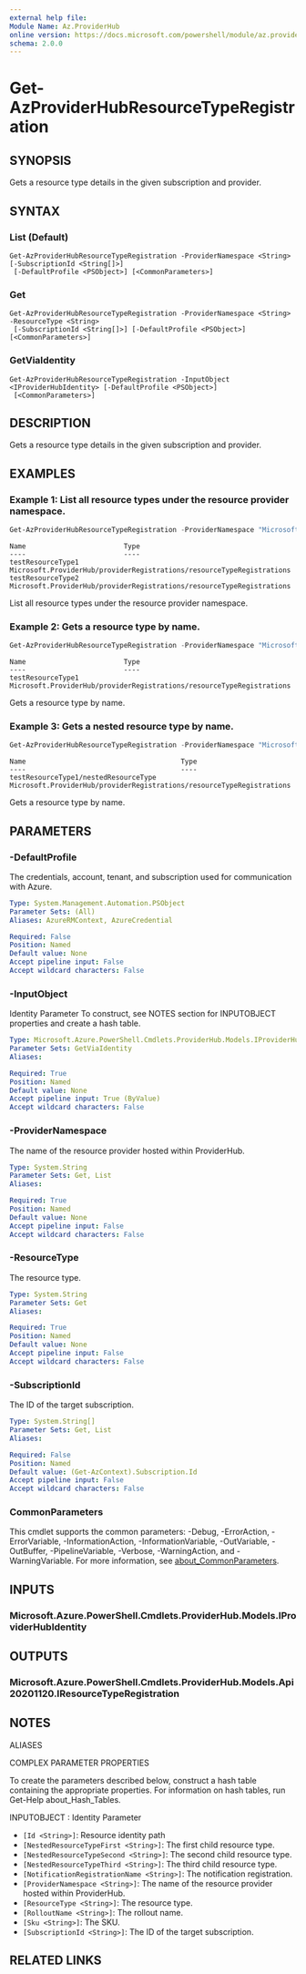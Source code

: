 ```yaml
---
external help file:
Module Name: Az.ProviderHub
online version: https://docs.microsoft.com/powershell/module/az.providerhub/get-azproviderhubresourcetyperegistration
schema: 2.0.0
---
```


# Get-AzProviderHubResourceTypeRegistration

## SYNOPSIS
Gets a resource type details in the given subscription and provider.

## SYNTAX

### List (Default)
```
Get-AzProviderHubResourceTypeRegistration -ProviderNamespace <String> [-SubscriptionId <String[]>]
 [-DefaultProfile <PSObject>] [<CommonParameters>]
```

### Get
```
Get-AzProviderHubResourceTypeRegistration -ProviderNamespace <String> -ResourceType <String>
 [-SubscriptionId <String[]>] [-DefaultProfile <PSObject>] [<CommonParameters>]
```

### GetViaIdentity
```
Get-AzProviderHubResourceTypeRegistration -InputObject <IProviderHubIdentity> [-DefaultProfile <PSObject>]
 [<CommonParameters>]
```

## DESCRIPTION
Gets a resource type details in the given subscription and provider.

## EXAMPLES

### Example 1: List all resource types under the resource provider namespace.
```powershell
Get-AzProviderHubResourceTypeRegistration -ProviderNamespace "Microsoft.Contoso"
```

```output
Name                        Type
----                        ----
testResourceType1           Microsoft.ProviderHub/providerRegistrations/resourceTypeRegistrations
testResourceType2           Microsoft.ProviderHub/providerRegistrations/resourceTypeRegistrations
```

List all resource types under the resource provider namespace.

### Example 2: Gets a resource type by name.
```powershell
Get-AzProviderHubResourceTypeRegistration -ProviderNamespace "Microsoft.Contoso" -ResourceType "testResourceType1"
```

```output
Name                        Type
----                        ----
testResourceType1           Microsoft.ProviderHub/providerRegistrations/resourceTypeRegistrations
```

Gets a resource type by name.

### Example 3: Gets a nested resource type by name.
```powershell
Get-AzProviderHubResourceTypeRegistration -ProviderNamespace "Microsoft.Contoso" -ResourceType "testResourceType1/nestedResourceType"
```

```output
Name                                      Type
----                                      ----
testResourceType1/nestedResourceType      Microsoft.ProviderHub/providerRegistrations/resourceTypeRegistrations
```

Gets a resource type by name.

## PARAMETERS

### -DefaultProfile
The credentials, account, tenant, and subscription used for communication with Azure.

```yaml
Type: System.Management.Automation.PSObject
Parameter Sets: (All)
Aliases: AzureRMContext, AzureCredential

Required: False
Position: Named
Default value: None
Accept pipeline input: False
Accept wildcard characters: False
```

### -InputObject
Identity Parameter
To construct, see NOTES section for INPUTOBJECT properties and create a hash table.

```yaml
Type: Microsoft.Azure.PowerShell.Cmdlets.ProviderHub.Models.IProviderHubIdentity
Parameter Sets: GetViaIdentity
Aliases:

Required: True
Position: Named
Default value: None
Accept pipeline input: True (ByValue)
Accept wildcard characters: False
```

### -ProviderNamespace
The name of the resource provider hosted within ProviderHub.

```yaml
Type: System.String
Parameter Sets: Get, List
Aliases:

Required: True
Position: Named
Default value: None
Accept pipeline input: False
Accept wildcard characters: False
```

### -ResourceType
The resource type.

```yaml
Type: System.String
Parameter Sets: Get
Aliases:

Required: True
Position: Named
Default value: None
Accept pipeline input: False
Accept wildcard characters: False
```

### -SubscriptionId
The ID of the target subscription.

```yaml
Type: System.String[]
Parameter Sets: Get, List
Aliases:

Required: False
Position: Named
Default value: (Get-AzContext).Subscription.Id
Accept pipeline input: False
Accept wildcard characters: False
```

### CommonParameters
This cmdlet supports the common parameters: -Debug, -ErrorAction, -ErrorVariable, -InformationAction, -InformationVariable, -OutVariable, -OutBuffer, -PipelineVariable, -Verbose, -WarningAction, and -WarningVariable. For more information, see [about_CommonParameters](http://go.microsoft.com/fwlink/?LinkID=113216).

## INPUTS

### Microsoft.Azure.PowerShell.Cmdlets.ProviderHub.Models.IProviderHubIdentity

## OUTPUTS

### Microsoft.Azure.PowerShell.Cmdlets.ProviderHub.Models.Api20201120.IResourceTypeRegistration

## NOTES

ALIASES

COMPLEX PARAMETER PROPERTIES

To create the parameters described below, construct a hash table containing the appropriate properties. For information on hash tables, run Get-Help about_Hash_Tables.


INPUTOBJECT <IProviderHubIdentity>: Identity Parameter
  - `[Id <String>]`: Resource identity path
  - `[NestedResourceTypeFirst <String>]`: The first child resource type.
  - `[NestedResourceTypeSecond <String>]`: The second child resource type.
  - `[NestedResourceTypeThird <String>]`: The third child resource type.
  - `[NotificationRegistrationName <String>]`: The notification registration.
  - `[ProviderNamespace <String>]`: The name of the resource provider hosted within ProviderHub.
  - `[ResourceType <String>]`: The resource type.
  - `[RolloutName <String>]`: The rollout name.
  - `[Sku <String>]`: The SKU.
  - `[SubscriptionId <String>]`: The ID of the target subscription.

## RELATED LINKS

